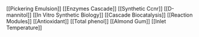 [[Pickering Emulsion]]
[[Enzymes Cascade]]
[[Synthetic Ccnr]]
[[D-mannitol]]
[[In Vitro Synthetic Biology]]
[[Cascade Biocatalysis]]
[[Reaction Modules]]
[[Antioxidant]]
[[Total phenol]]
[[Almond Gum]]
[[Inlet Temperature]]
